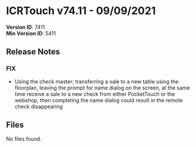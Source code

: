 # ICRTouch v74.11 - 09/09/2021

__Version ID__: 7411
<br>__Min Version ID__: 5411

## Release Notes
### FIX
- Using the check master; transferring a sale to a new table using the floorplan, leaving the prompt for name dialog on the screen, at the same time receive a sale to a new check from either PocketTouch or the webshop, then completing the name dialog could result in the remote check disappearing

## Files
No files found.

